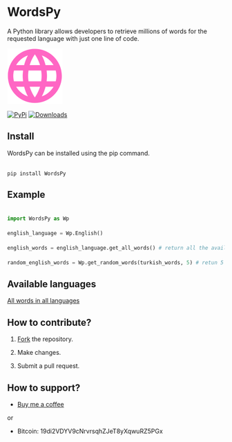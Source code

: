 
  

# WordsPy

  

  

A Python library allows developers to retrieve millions of words for the requested language with just one line of code.

  

  

![LexiExtract](https://raw.githubusercontent.com/eymenefealtun/LexiExtract/master/RepoResources/LexiExtractMainIcon.png)

  

  

[![PyPi](https://img.shields.io/pypi/v/wordspy)](https://pypi.org/project/wordspy/) [![Downloads](https://img.shields.io/pypi/dm/wordspy)](https://pypi.org/project/wordspy)

  
  
  

## Install

WordsPy can be installed using the pip command.

```

pip install WordsPy

```

  

## Example

```python

import WordsPy as Wp

english_language = Wp.English()

english_words = english_language.get_all_words() # return all the available words in language

random_english_words = Wp.get_random_words(turkish_words, 5) # retun 5 random words from the list

```

  

## Available languages

[All words in all languages](https://github.com/eymenefealtun/all-words-in-all-languages)

  
  

## How to contribute?

1. [Fork](https://github.com/eymenefealtun/WordsPy/fork) the repository.

2. Make changes.

3. Submit a pull request.

  

## How to support?

* [Buy me a coffee](https://www.buymeacoffee.com/altuneymenefe)

or

* Bitcoin: 19di2VDYV9cNrvrsqhZJeT8yXqwuRZ5PGx